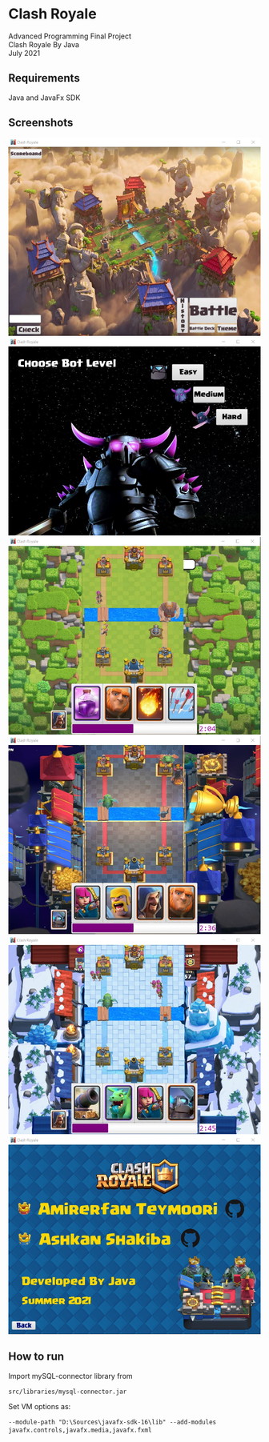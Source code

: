 # Clash Royale

Advanced Programming Final Project  
Clash Royale By Java  
July 2021

## Requirements

Java and JavaFx SDK  

## Screenshots
![Main menu](src/images/image1.JPG)
![Bot level](src/images/image2.JPG)
![Default theme](src/images/image3.JPG)
![Champions theme](src/images/image4.JPG)
![Ice theme](src/images/image5.JPG)
![About scene](src/images/image6.JPG)

## How to run

Import mySQL-connector library from 
```
src/libraries/mysql-connector.jar  
```

Set VM options as:
```
--module-path "D:\Sources\javafx-sdk-16\lib" --add-modules javafx.controls,javafx.media,javafx.fxml
```